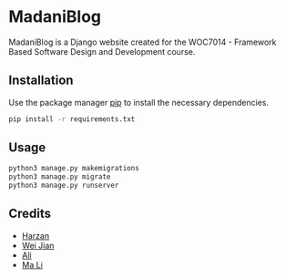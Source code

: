 # MadaniBlog

MadaniBlog is a Django website created for the WOC7014 - Framework Based Software Design and Development course.

## Installation

Use the package manager [pip](https://pip.pypa.io/en/stable/) to install the necessary dependencies.

```bash
pip install -r requirements.txt
```

## Usage

```python
python3 manage.py makemigrations
python3 manage.py migrate
python3 manage.py runserver
```

## Credits
- [Harzan](https://github.com/hharzan)
- [Wei Jian](https://github.com/weijiankong0329)
- [Ali](https://github.com/ali-ihssan)
- [Ma Li](https://github.com/Nobody9810)
